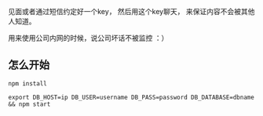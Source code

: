 见面或者通过短信约定好一个key， 然后用这个key聊天， 来保证内容不会被其他人知道。

用来使用公司内网的时候，说公司坏话不被监控 ：）

## 怎么开始
```
npm install

export DB_HOST=ip DB_USER=username DB_PASS=password DB_DATABASE=dbname && npm start
```